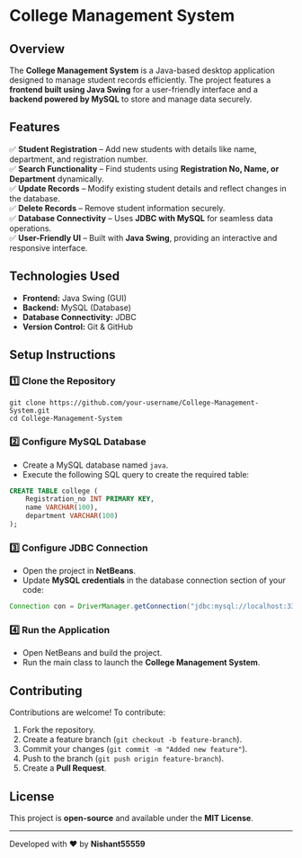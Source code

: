 # College Management System

## Overview
The **College Management System** is a Java-based desktop application designed to manage student records efficiently. The project features a **frontend built using Java Swing** for a user-friendly interface and a **backend powered by MySQL** to store and manage data securely.

## Features
✅ **Student Registration** – Add new students with details like name, department, and registration number.  
✅ **Search Functionality** – Find students using **Registration No, Name, or Department** dynamically.  
✅ **Update Records** – Modify existing student details and reflect changes in the database.  
✅ **Delete Records** – Remove student information securely.  
✅ **Database Connectivity** – Uses **JDBC with MySQL** for seamless data operations.  
✅ **User-Friendly UI** – Built with **Java Swing**, providing an interactive and responsive interface.  

## Technologies Used
- **Frontend:** Java Swing (GUI)
- **Backend:** MySQL (Database)
- **Database Connectivity:** JDBC
- **Version Control:** Git & GitHub

## Setup Instructions
### 1️⃣ Clone the Repository
```
git clone https://github.com/your-username/College-Management-System.git
cd College-Management-System
```

### 2️⃣ Configure MySQL Database
- Create a MySQL database named `java`.
- Execute the following SQL query to create the required table:

```sql
CREATE TABLE college (
    Registration_no INT PRIMARY KEY,
    name VARCHAR(100),
    department VARCHAR(100)
);
```

### 3️⃣ Configure JDBC Connection
- Open the project in **NetBeans**.
- Update **MySQL credentials** in the database connection section of your code:
```java
Connection con = DriverManager.getConnection("jdbc:mysql://localhost:3306/java", "root", "your-password");
```

### 4️⃣ Run the Application
- Open NetBeans and build the project.
- Run the main class to launch the **College Management System**.

## Contributing
Contributions are welcome! To contribute:
1. Fork the repository.
2. Create a feature branch (`git checkout -b feature-branch`).
3. Commit your changes (`git commit -m "Added new feature"`).
4. Push to the branch (`git push origin feature-branch`).
5. Create a **Pull Request**.

## License
This project is **open-source** and available under the **MIT License**.

---
Developed with ❤️ by **Nishant55559**

